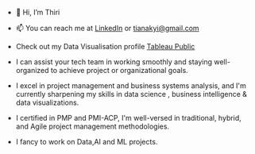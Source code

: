 - 👋 Hi, I’m Thiri
- 📫 You can reach me at [LinkedIn](https://www.linkedin.com/in/thantthirimyokyi/) or tianakyi@gmail.com
-  Check out my Data Visualisation profile [Tableau Public](https://public.tableau.com/app/profile/thant.thiri.kyi/vizzes)

- I can assist your tech team in working smoothly and staying well-organized to achieve project or organizational goals. 
- I excel in project management and business systems analysis, and I'm currently sharpening my skills in data science , business intelligence & data visualizations. 
- I certified in PMP and PMI-ACP, I'm well-versed in traditional, hybrid, and Agile project management methodologies.
- I fancy to work on Data,AI and ML projects.

<!---
thikyi/thikyi is a ✨ special ✨ repository because its `README.md` (this file) appears on your GitHub profile.
You can click the Preview link to take a look at your changes.
--->
